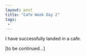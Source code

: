 ```yaml
---
layout: post
title: "Cafe Week Day 2"
tags:
 -
---
```


I have successfully landed in a cafe. 

[to be continued...]